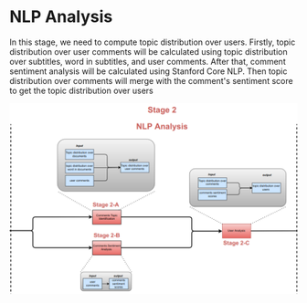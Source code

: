 # NLP Analysis

In this stage, we need to compute topic distribution over users. Firstly, topic distribution over user comments will be calculated using topic distribution over subtitles, word in subtitles, and user comments. After that, comment sentiment analysis will be calculated using Stanford Core NLP. Then topic distribution over comments will merge with the comment's sentiment score to get the topic distribution over users 

![](stage2.png)
